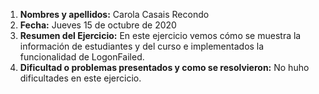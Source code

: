 1. **Nombres y apellidos:** Carola Casais Recondo
2. **Fecha:** Jueves 15 de octubre de 2020
3. **Resumen del Ejercicio:** En este ejercicio vemos cómo se muestra la información de estudiantes y del curso e implementados la funcionalidad de LogonFailed.
4. **Dificultad o problemas presentados y como se resolvieron:** No huho dificultades en este ejercicio.
